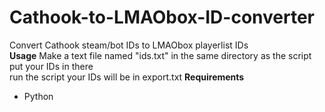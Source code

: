# Cathook-to-LMAObox-ID-converter
Convert Cathook steam/bot IDs to LMAObox playerlist IDs\
**Usage**
Make a text file named "ids.txt" in the same directory as the script 
put your IDs in there  
run the script
your IDs will be in export.txt
**Requirements**
- Python
